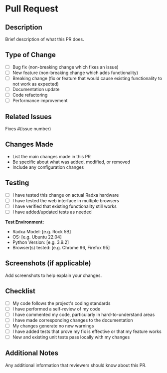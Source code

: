 # Pull Request

## Description
Brief description of what this PR does.

## Type of Change
- [ ] Bug fix (non-breaking change which fixes an issue)
- [ ] New feature (non-breaking change which adds functionality)
- [ ] Breaking change (fix or feature that would cause existing functionality to not work as expected)
- [ ] Documentation update
- [ ] Code refactoring
- [ ] Performance improvement

## Related Issues
Fixes #(issue number)

## Changes Made
- List the main changes made in this PR
- Be specific about what was added, modified, or removed
- Include any configuration changes

## Testing
- [ ] I have tested this change on actual Radxa hardware
- [ ] I have tested the web interface in multiple browsers
- [ ] I have verified that existing functionality still works
- [ ] I have added/updated tests as needed

**Test Environment:**
- Radxa Model: [e.g. Rock 5B]
- OS: [e.g. Ubuntu 22.04]
- Python Version: [e.g. 3.9.2]
- Browser(s) tested: [e.g. Chrome 96, Firefox 95]

## Screenshots (if applicable)
Add screenshots to help explain your changes.

## Checklist
- [ ] My code follows the project's coding standards
- [ ] I have performed a self-review of my code
- [ ] I have commented my code, particularly in hard-to-understand areas
- [ ] I have made corresponding changes to the documentation
- [ ] My changes generate no new warnings
- [ ] I have added tests that prove my fix is effective or that my feature works
- [ ] New and existing unit tests pass locally with my changes

## Additional Notes
Any additional information that reviewers should know about this PR.